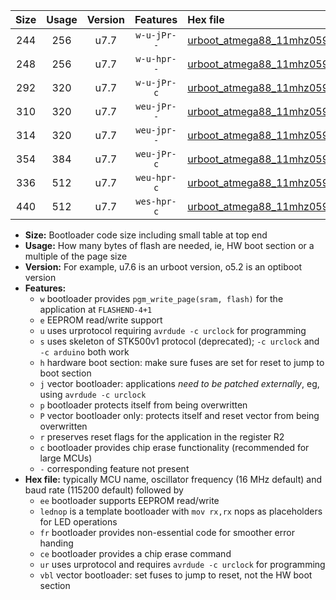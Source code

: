 |Size|Usage|Version|Features|Hex file|
|:-:|:-:|:-:|:-:|:--|
|244|256|u7.7|`w-u-jPr--`|[urboot_atmega88_11mhz0592_38400bps_lednop_ur_vbl.hex](https://raw.githubusercontent.com/stefanrueger/urboot.hex/main/mcus/atmega88/fcpu_11mhz0592/38400_bps/urboot_atmega88_11mhz0592_38400bps_lednop_ur_vbl.hex)|
|248|256|u7.7|`w-u-hpr--`|[urboot_atmega88_11mhz0592_38400bps_lednop_fr_ur.hex](https://raw.githubusercontent.com/stefanrueger/urboot.hex/main/mcus/atmega88/fcpu_11mhz0592/38400_bps/urboot_atmega88_11mhz0592_38400bps_lednop_fr_ur.hex)|
|292|320|u7.7|`w-u-jPr-c`|[urboot_atmega88_11mhz0592_38400bps_lednop_fr_ce_ur_vbl.hex](https://raw.githubusercontent.com/stefanrueger/urboot.hex/main/mcus/atmega88/fcpu_11mhz0592/38400_bps/urboot_atmega88_11mhz0592_38400bps_lednop_fr_ce_ur_vbl.hex)|
|310|320|u7.7|`weu-jPr--`|[urboot_atmega88_11mhz0592_38400bps_ee_lednop_ur_vbl.hex](https://raw.githubusercontent.com/stefanrueger/urboot.hex/main/mcus/atmega88/fcpu_11mhz0592/38400_bps/urboot_atmega88_11mhz0592_38400bps_ee_lednop_ur_vbl.hex)|
|314|320|u7.7|`weu-jpr--`|[urboot_atmega88_11mhz0592_38400bps_ee_lednop_fr_ur_vbl.hex](https://raw.githubusercontent.com/stefanrueger/urboot.hex/main/mcus/atmega88/fcpu_11mhz0592/38400_bps/urboot_atmega88_11mhz0592_38400bps_ee_lednop_fr_ur_vbl.hex)|
|354|384|u7.7|`weu-jPr-c`|[urboot_atmega88_11mhz0592_38400bps_ee_lednop_fr_ce_ur_vbl.hex](https://raw.githubusercontent.com/stefanrueger/urboot.hex/main/mcus/atmega88/fcpu_11mhz0592/38400_bps/urboot_atmega88_11mhz0592_38400bps_ee_lednop_fr_ce_ur_vbl.hex)|
|336|512|u7.7|`weu-hpr-c`|[urboot_atmega88_11mhz0592_38400bps_ee_lednop_fr_ce_ur.hex](https://raw.githubusercontent.com/stefanrueger/urboot.hex/main/mcus/atmega88/fcpu_11mhz0592/38400_bps/urboot_atmega88_11mhz0592_38400bps_ee_lednop_fr_ce_ur.hex)|
|440|512|u7.7|`wes-hpr-c`|[urboot_atmega88_11mhz0592_38400bps_ee_lednop_fr_ce.hex](https://raw.githubusercontent.com/stefanrueger/urboot.hex/main/mcus/atmega88/fcpu_11mhz0592/38400_bps/urboot_atmega88_11mhz0592_38400bps_ee_lednop_fr_ce.hex)|

- **Size:** Bootloader code size including small table at top end
- **Usage:** How many bytes of flash are needed, ie, HW boot section or a multiple of the page size
- **Version:** For example, u7.6 is an urboot version, o5.2 is an optiboot version
- **Features:**
  + `w` bootloader provides `pgm_write_page(sram, flash)` for the application at `FLASHEND-4+1`
  + `e` EEPROM read/write support
  + `u` uses urprotocol requiring `avrdude -c urclock` for programming
  + `s` uses skeleton of STK500v1 protocol (deprecated); `-c urclock` and `-c arduino` both work
  + `h` hardware boot section: make sure fuses are set for reset to jump to boot section
  + `j` vector bootloader: applications *need to be patched externally*, eg, using `avrdude -c urclock`
  + `p` bootloader protects itself from being overwritten
  + `P` vector bootloader only: protects itself and reset vector from being overwritten
  + `r` preserves reset flags for the application in the register R2
  + `c` bootloader provides chip erase functionality (recommended for large MCUs)
  + `-` corresponding feature not present
- **Hex file:** typically MCU name, oscillator frequency (16 MHz default) and baud rate (115200 default) followed by
  + `ee` bootloader supports EEPROM read/write
  + `lednop` is a template bootloader with `mov rx,rx` nops as placeholders for LED operations
  + `fr` bootloader provides non-essential code for smoother error handing
  + `ce` bootloader provides a chip erase command
  + `ur` uses urprotocol and requires `avrdude -c urclock` for programming
  + `vbl` vector bootloader: set fuses to jump to reset, not the HW boot section
